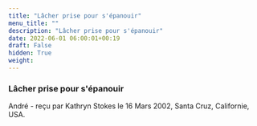 ```yaml
---
title: "Lâcher prise pour s'épanouir"
menu_title: ""
description: "Lâcher prise pour s'épanouir"
date: 2022-06-01 06:00:01+00:19
draft: False
hidden: True
weight:
---
```

### Lâcher prise pour s'épanouir

André - reçu par Kathryn Stokes le 16 Mars 2002, Santa Cruz, Californie, USA.



